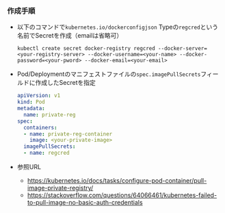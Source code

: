 ### 作成手順
- 以下のコマンドで`kubernetes.io/dockerconfigjson` Typeの`regcred`という名前でSecretを作成（emailは省略可）  
  ```
  kubectl create secret docker-registry regcred --docker-server=<your-registry-server> --docker-username=<your-name> --docker-password=<your-pword> --docker-email=<your-email>
  ```
- Pod/Deploymentのマニフェストファイルの`spec.imagePullSecrets`フィールドに作成したSecretを指定  
  ```yaml
  apiVersion: v1
  kind: Pod
  metadata:
    name: private-reg
  spec:
    containers:
    - name: private-reg-container
      image: <your-private-image>
    imagePullSecrets:
    - name: regcred
  ```

- 参照URL
  - https://kubernetes.io/docs/tasks/configure-pod-container/pull-image-private-registry/
  - https://stackoverflow.com/questions/64066461/kubernetes-failed-to-pull-image-no-basic-auth-credentials